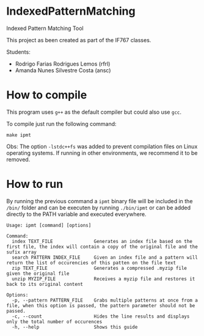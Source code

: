 # IndexedPatternMatching
Indexed Pattern Matching Tool


This project as been created as part of the IF767 classes.

Students:
 - Rodrigo Farias Rodrigues Lemos (rfrl)
 - Amanda Nunes Silvestre Costa (ansc)

# How to compile

This program uses `g++` as the default compiler but could also use `gcc`.

To compile just run the following command:

`make ipmt`

Obs: The option `-lstdc++fs` was added to prevent compilation files on Linux operating systems. If running in other environments, we recommend it to be removed.

# How to run

By running the previous command a `ipmt` binary file will be included in the `/bin/` folder and can be executen by running `./bin/ipmt` or can be added directly to the PATH variable and executed everywhere.


```
Usage: ipmt [command] [options] 

Command:
  index TEXT_FILE               Generates an index file based on the first file, the index will contain a copy of the original file and the sufix array
  search PATTERN INDEX_FILE     Given an index file and a pattern will return the list of occurencies of this patten on the file text 
  zip TEXT_FILE                 Generates a compressed .myzip file given the original file
  unzip MYZIP_FILE              Receives a myzip file and restores it back to its original content

Options:
  -p, --pattern PATTERN_FILE    Grabs multiple patterns at once from a file, when this option is passed, the pattern parameter should not be passed.
  -c, --count                   Hides the line results and displays only the total number of occurences
  -h, --help                    Shows this guide
```